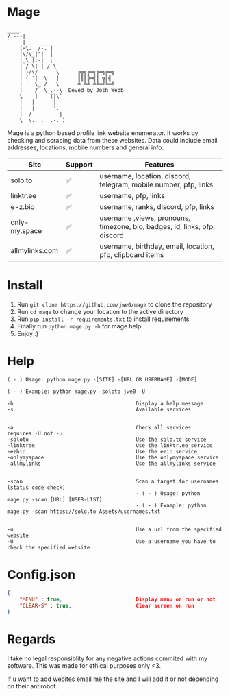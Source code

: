 # Mage

```
____,
/.---|
`    |     ___
    (=\.  /-. |
    |\/\_|"|  |
    |_\ |;-|  ;
    | / \| |_/ \
    | )/\/      \      ╔╦╗╔═╗╔═╗╔═╗
    | ( '|  \   |      ║║║╠═╣║ ╦║╣
    |    \_ /   \      ╩ ╩╩ ╩╚═╝╚═╝
    |    /  \_.--\  Deved by Josh Webb
    \    |    (|\`
    |   |      |
    |   |      '.
    |  /         |
    \  \.__.__.-._)
```

Mage is a python based profile link website enumerator. It works by checking and scraping data from these websites. Data could include email addresses, locations, mobile numbers and general info.

| Site          | Support     | Features |
|---------------|-----------|------------|
| solo.to       | ✅       |    username, location, discord, telegram, mobile number, pfp, links
| linktr.ee     | ✅       |  username, pfp, links     |
| e-z.bio       | ✅       |  username, ranks, discord, pfp, links
| only-my.space | ✅       | username ,views, pronouns, timezone, bio, badges, id, links, pfp, discord
| allmylinks.com | ✅ | username, birthday, email, location, pfp, clipboard items

# Install
1. Run `git clone https://github.com/jwe0/mage` to clone the repository
2. Run `cd mage` to change your location to the active directory
3. Run `pip install -r requirements.txt` to install requirements
4. Finally run `python mage.py -h` for mage help.
5. Enjoy :)

# Help
```
( - ) Usage: python mage.py -[SITE] -[URL OR USERNAME] -[MODE]            

( - ) Example: python mage.py -soloto jwe0 -U

-h                                        Display a help message
-s                                        Available services


-a                                        Check all services                                       requires -U not -u
-soloto                                   Use the solo.to service
-linktree                                 Use the linktr.ee service
-ezbio                                    Use the ezio service
-onlymyspace                              Use the onlymyspace service
-allmylinks                               Use the allmylinks service


-scan                                     Scan a target for usernames (status code check)  
                                          - ( - ) Usage: python mage.py -scan [URL] [USER-LIST]      
                                          - ( - ) Example: python mage.py -scan https://solo.to Assets/usernames.txt   


-u                                        Use a url from the specified website
-U                                        Use a username you have to check the specified website
```

# Config.json
```json
{
    "MENU" : true,                        Display menu on run or not
    "CLEAR-S" : true,                     Clear screen on run
}
```

# Regards
I take no legal responsiblity for any negative actions commited with my software. This was made for ethical purposes only <3.

If u want to add webites email me the site and I will add it or not depending on their antirobot.
